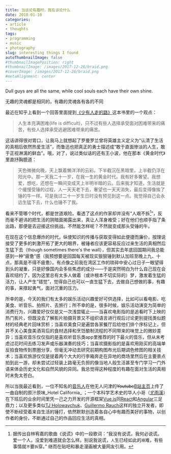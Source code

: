 ```yaml
---
title: 当谈论有趣时，我在谈论什么
date: 2018-01-10
categories:
- article
- thoughts
tags:
- programming
- music
- photography
slug: interesting things I found
autoThumbnailImage: false
#thumbnailImagePosition: right
#thumbnailImage: /images/2017-12-26/braid.png
#coverImage: /images/2017-12-26/braid.png
#metaAlignment: center
---
```


Dull guys are all the same, while cool souls each have their own shine.

无趣的灵魂都是相同的，有趣的灵魂各有各的不同
<!--more-->

最近在知乎上看到一个回答里面提到[《少有人走的路》](https://link.zhihu.com/?target=http%3A//book.douban.com/subject/1775691/)这本书里的一个观点：

> 人生本充满困难(life is difficult)，只不过有些人选择承受面对困难带来的痛苦，有些人选择承受逃避困难带来的痛苦。

这话讲得很对胃口，让我马上就想起了罗曼罗兰曾将英雄主义定义为“认清了生活的真相后依然热爱生活”，而鲁迅也把真正的勇士描述成“敢于直面惨淡的人生，敢于正视淋漓的鲜血”。哦，对了，说过类似话的还有王小波，他在那本《黄金时代》里直抒胸臆道：

>天色微微向晚，天上飘着懒洋洋的云彩。下半截沉在黑暗里，上半截仍浮在阳光中。那一天我二十一岁，在我一生的黄金时代。我有好多奢望。我想爱，想吃，还想在一瞬间变成天上半明半暗的云。后来我才知道，生活就是个缓慢受锤的过程，人一天天老下去，奢望也一天天消失，最后变得像挨了锤的牛一样。可是我过二十一岁生日时没有预见到这一点。我觉得自己会永远生猛下去，什么也锤不了我。

看来不管哪个时代，都是世道艰险。看透了这点的作家却并没有“人艰不拆[^1]”，反而毫不避讳的把生活的阴暗面揭露出来，真让人浑身难受；好在他们也顺手指了条出路，那便是去迎接这份挑战。不然能怎样呢？不然就变成那头受锤的牛。

在现在这个信息爆炸的时代，纵使知识的传播与获取变得如此便捷而廉价，按理说接受了更多的刺激开拓了更大的眼界，被锤者应该更容易反应过来生活的真相然后生猛下去（though sometimes there's the wall），但其实去年底回国期间我总能感到一种“疲惫”感（我预想要是回国每天被现实狠狠锤到默认加班至晚上九、十点，那真是不得不疲惫）。有点像之前我在湾区工作的琐碎中安心过日子一眼望得到头的凝重，只是好像国内会多些焦虑的成分——于是突然明白为什么自己现在会喜欢纽约了，因为这里总有太多人做着（或许根本不切实际的）梦，激发着生猛的活力，让人产生“错觉”，觉得自己也可以一直生猛下去，去做自己想做的事，有趣的事，来撑起勇气，面对沉重的压力。

所幸的是，今天的我们有太多的娱乐活动兴趣爱好可供选择，比如可以看电影、吃美食、听音乐、拍照片、去旅行；所不幸的是，很多时候，娱乐活动演变为简单的消费行为，兴趣爱好仅仅是又一次浅尝辄止——当喜欢电影指的是追看时下上映的热门影片，但既没去了解影片拍摄背景又不组织语言进行观后讨论更别提找类似题材的经典老片回味赏析；当喜欢美食只是遍尝各家餐厅后给他们排个序标记上，但并不关心美食美酒背后的食材选择和烹饪酿制流程的不同带来的味觉上的微妙差异；当喜欢音乐仅仅指的是喜欢听音乐类app里推荐的时下最火的音乐，但从未考虑过花时间去练习发声或乐器演奏的技巧；当喜欢摄影指的是喜欢用刚买的高端单反拍食物传到票圈分享，但毫无冲动去研究前期构图布光后期调色修图的相关技术；当喜欢旅游仅仅是提着两个大大的行李箱奔走在异地的商场里然后在主要景点拍到此一游，却未尝试过轻装上路毫无负担的像当地人般生活甚至专门学习一门外语来体会历史文化和自然风貌的异同。我总觉得这种程度的有趣在面对生活的真相时未免太苍白。

所以当我最近看到，一位不知名的[音乐人](https://www.youtube.com/channel/UCTF4nmNOzKDIHHX0JcIJwZg)在他无人问津的~~Youtube~~[B站主页](http://www.bilibili.com/video/av17575121/#reply572883984)上传了一曲自制的原汁原味_Hotel California_ ；一个本科学艺术史的华人小哥（[尤雨溪](https://twitter.com/youyuxi)）在下班后的业余时间里凭一己之力开发的开源框架[Vue.js](https://vuejs.org/)同[React](https://reactjs.org/)和[Angular](https://angular.io/)三足鼎力；以及更多类似[TJ Holowaychuk](https://twitter.com/tjholowaychuk)、[Guillermo Rauch](https://twitter.com/rauchg)这样的独立开发者，即使不断经受着来自生活的锤打，依然默默创造着各自心中有趣而美好的事物，以创作者的身份，不断通过自己的作品回应生活的真相。


[^1]:据传出自林宥嘉的歌曲《说谎》中的一段歌词：“我没有说谎，我何必说谎。爱一个人，没爱到难道就会怎么样。别说我说谎，`人`生已经如此的`艰`难，有些事情就`不`要`拆`穿。” 继而在贴吧和暴走漫画被大量网友引用。